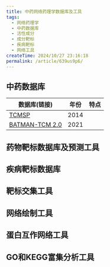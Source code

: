 ```yaml
---
title: 中药网络药理学数据库及工具
tags:
  - 网络药理学
  - 中药数据库
  - 活性成分
  - 成分靶标
  - 疾病靶标
  - 网络工具
createTime: 2024/10/27 23:16:18
permalink: /article/639us9p6/
---
```


## 中药数据库

| 数据库(链接)        | 年份           | 特点  |
| ------------- |:-------------:| -----:|
|[TCMSP]()|2014||
|[BATMAN-TCM 2.0]()|2021||

## 药物靶标数据库及预测工具

## 疾病靶标数据库

## 靶标交集工具

## 网络绘制工具

## 蛋白互作网络工具

## GO和KEGG富集分析工具
